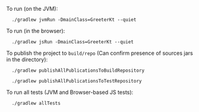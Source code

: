 To run (on the JVM):
```shell
  ./gradlew jvmRun -DmainClass=GreeterKt --quiet
```

To run (in the browser):
```shell
  ./gradlew jsRun -DmainClass=GreeterKt --quiet
```

To publish the project to `build/repo` (Can confirm presence of sources jars in the directory):
```shell
  ./gradlew publishAllPublicationsToBuildRepository
```
```shell
  ./gradlew publishAllPublicationsToTestRepository
```

To run all tests (JVM and Browser-based JS tests):
```shell
  ./gradlew allTests
```

